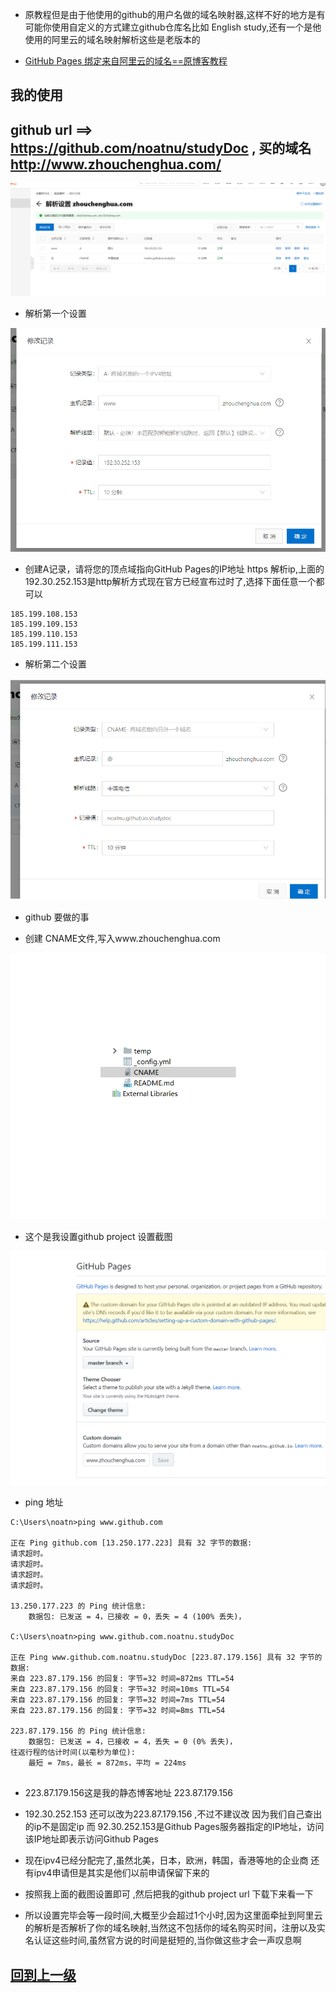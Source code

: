 

+ 原教程但是由于他使用的github的用户名做的域名映射器,这样不好的地方是有可能你使用自定义的方式建立github仓库名比如 English study,还有一个是他使用的阿里云的域名映射解析这些是老版本的

+ [GitHub Pages 绑定来自阿里云的域名==原博客教程](https://blog.csdn.net/qq_29232943/article/details/52786603)  



## 我的使用
## github url ==> https://github.com/noatnu/studyDoc , 买的域名 http://www.zhouchenghua.com/


![解析设置 成功](vLink/linkA.png)

+ 解析第一个设置

![解析第一个设置](vLink/linkB.png)

+ 创建A记录，请将您的顶点域指向GitHub Pages的IP地址  https 解析ip,上面的192.30.252.153是http解析方式现在官方已经宣布过时了,选择下面任意一个都可以
```
185.199.108.153
185.199.109.153
185.199.110.153
185.199.111.153
```

+ 解析第二个设置

![解析第一个设置](vLink/linkC.png)



+ github 要做的事

+ 创建 CNAME文件,写入www.zhouchenghua.com

![创建github静态博客识别映射网址](vLink/linkD.png)

+ 这个是我设置github project 设置截图

![这个是我设置github project 设置截图](vLink/linkE.png)

+ ping 地址

```
C:\Users\noatn>ping www.github.com

正在 Ping github.com [13.250.177.223] 具有 32 字节的数据:
请求超时。
请求超时。
请求超时。
请求超时。

13.250.177.223 的 Ping 统计信息:
    数据包: 已发送 = 4，已接收 = 0，丢失 = 4 (100% 丢失)，

C:\Users\noatn>ping www.github.com.noatnu.studyDoc

正在 Ping www.github.com.noatnu.studyDoc [223.87.179.156] 具有 32 字节的数据:
来自 223.87.179.156 的回复: 字节=32 时间=872ms TTL=54
来自 223.87.179.156 的回复: 字节=32 时间=10ms TTL=54
来自 223.87.179.156 的回复: 字节=32 时间=7ms TTL=54
来自 223.87.179.156 的回复: 字节=32 时间=8ms TTL=54

223.87.179.156 的 Ping 统计信息:
    数据包: 已发送 = 4，已接收 = 4，丢失 = 0 (0% 丢失)，
往返行程的估计时间(以毫秒为单位):
    最短 = 7ms，最长 = 872ms，平均 = 224ms


```
+ 223.87.179.156这是我的静态博客地址 223.87.179.156

+ 192.30.252.153 还可以改为223.87.179.156 ,不过不建议改 因为我们自己查出的ip不是固定ip 而 92.30.252.153是Github Pages服务器指定的IP地址，访问该IP地址即表示访问Github Pages

+ 现在ipv4已经分配完了,虽然北美，日本，欧洲，韩国，香港等地的企业商 还有ipv4申请但是其实是他们以前申请保留下来的



+ 按照我上面的截图设置即可 ,然后把我的github  project url 下载下来看一下



+ 所以设置完毕会等一段时间,大概至少会超过1个小时,因为这里面牵扯到阿里云的解析是否解析了你的域名映射,当然这不包括你的域名购买时间，注册以及实名认证这些时间,虽然官方说的时间是挺短的,当你做这些才会一声叹息啊




















## [回到上一级](index.md)